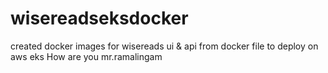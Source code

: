 # wisereadseksdocker
created docker images for wisereads ui &amp; api from docker file to deploy on aws eks
How are you mr.ramalingam
